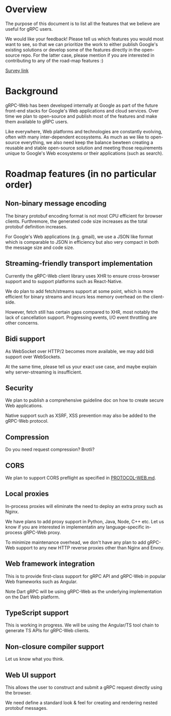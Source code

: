 # Overview

The purpose of this document is to list all the features that we believe are useful for gRPC users.

We would like your feedback! Please tell us which features you would most want to see, so that we can prioritize the work to
either publish Google's existing solutions or develop some of the features directly in the open-source repo. For the latter
case, please mention if you are interested in contributing to any of the road-map features :)

[Survey link](https://docs.google.com/forms/d/1NjWpyRviohn5jaPntosBHXRXZYkh_Ffi4GxJZFibylM/edit)

# Background

gRPC-Web has been developed internally at Google 
as part of the future front-end stacks for Google's Web applications and cloud services.
Over time we plan to open-source and publish
most of the features and make them available to gRPC users.

Like everywhere, Web platforms and technologies are constantly evolving, often with many inter-dependent ecosystems.
As much as we like to open-source everything, we also need keep the balance bewteen creating a reusable and stable open-source solution
and meeting those requirements unique to Google's Web ecosystems or their applications (such as search). 

# Roadmap features (in no particular order)

## Non-binary message encoding

The binary protobuf encoding format is not most CPU efficient for browser clients. 
Furthremore, the generated code size increases as the total protobuf definition increases.

For Google's Web applications (e.g. gmail), we use a JSON like format 
which is comparable to JSON in efficiency but also very compact in both the message size and code size.

## Streaming-friendly transport implementation

Currently the gRPC-Web client library uses XHR to ensure cross-browser support and to support platforms such as React-Native.

We do plan to add fetch/streams support at some point, which is more efficient for binary streams and incurs less memory overhead
on the client-side.

However, fetch still has certain gaps compared to XHR, most notably the lack of cancellation support. 
Progressing events, I/O event throttling are other concerns.  

## Bidi support

As WebSocket over HTTP/2 becomes more available, we may add bidi support over WebSockets.

At the same time, please tell us your exact use case, and maybe explain why server-streaming is insufficient.

## Security

We plan to publish a comprehensive guideline doc on how to create secure Web applications.

Native support such as XSRF, XSS prevention may also be added to the gRPC-Web protocol.

## Compression

Do you need request compression? Brotli? 

## CORS 

We plan to support CORS preflight as specified in [PROTOCOL-WEB.md](https://github.com/grpc/grpc-web/blob/master/PROTOCOL-WEB.md).

## Local proxies

In-process proxies will eliminate the need to deploy an extra proxy such as Nginx. 

We have plans to add proxy support in Python, Java, Node, C++ etc. Let us know if you are interested in implementatin any language-specific
in-process gRPC-Web proxy.

To minimize maintenance overhead, we don't have any plan to add gRPC-Web support to any new HTTP reverse proxies other than Nginx and Envoy.

## Web framework integration

This is to provide first-class support for gRPC API and gRPC-Web in popular Web frameworks such as Angular. 

Note Dart gRPC will be using gRPC-Web as the underlying implementation on the Dart Web platform.

## TypeScript support

This is working in progress. We will be using the Angular/TS tool chain to generate TS APIs for gRPC-Web clients.

## Non-closure compiler support

Let us know what you think.

## Web UI support

This allows the user to construct and submit a gRPC request directly using the browser.

We need define a standard look & feel for creating and rendering nested protobuf messages.







